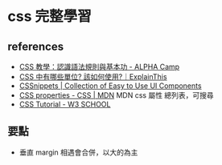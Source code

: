 # css 完整學習

## references

- [CSS 教學：認識語法規則與基本功 - ALPHA Camp](https://tw.alphacamp.co/blog/css-guide-box-model)  
- [CSS 中有哪些單位? 該如何使用?｜ExplainThis](https://www.explainthis.io/zh-hant/swe/css-px-em-rem-differences)  
- [CSSnippets | Collection of Easy to Use UI Components](https://cssnippets.shefali.dev/)
- [CSS properties - CSS | MDN](https://developer.mozilla.org/en-US/docs/Web/CSS/Properties)
  MDN css 屬性 總列表，可搜尋
- [CSS Tutorial - W3 SCHOOL](https://www.w3schools.com/css/default.asp)

## 要點

- 垂直 margin 相遇會合併，以大的為主
